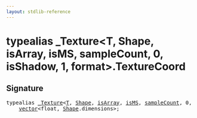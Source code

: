 ```yaml
---
layout: stdlib-reference
---
```


# typealias \_Texture\<T, Shape, isArray, isMS, sampleCount, 0, isShadow, 1, format\>\.TextureCoord

## Signature

<pre>
<span class='code_keyword'>typealias</span> <a href="../types/0texture-01/index.html" class="code_type">_Texture</a>&lt;<a href="../types/0texture-01/index.html#typeparam-T" class="code_type">T</a>, <a href="../types/0texture-01/index.html#typeparam-Shape" class="code_type">Shape</a>, <a href="../types/0texture-01/index.html#decl-isArray" class="code_var">isArray</a>, <a href="../types/0texture-01/index.html#decl-isMS" class="code_var">isMS</a>, <a href="../types/0texture-01/index.html#decl-sampleCount" class="code_var">sampleCount</a>, 0, <a href="../types/0texture-01/index.html#decl-isShadow" class="code_var">isShadow</a>, 1, <a href="../types/0texture-01/index.html#decl-format" class="code_var">format</a>&gt;.<a href="texturecoord-07.html" class="code_type">TextureCoord</a> = 
    <a href="../types/vector/index.html" class="code_type">vector</a>&lt;<span class="code_keyword">float</span>, <a href="../types/0texture-01/index.html#typeparam-Shape" class="code_type">Shape</a>.dimensions&gt;;
</pre>

